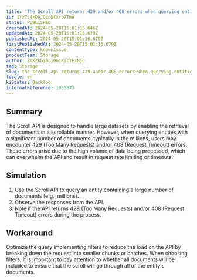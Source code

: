 ```yaml
---
title: 'The Scroll API returns 429 and/or 408 errors when querying entities with a large number of documents, typically exceeding millions'
id: 1Yx7s4kDAJOzpNCxro7TmW
status: PUBLISHED
createdAt: 2024-05-20T15:01:15.646Z
updatedAt: 2024-05-20T15:01:16.679Z
publishedAt: 2024-05-20T15:01:16.679Z
firstPublishedAt: 2024-05-20T15:01:16.679Z
contentType: knownIssue
productTeam: Storage
author: 2mXZkbi0oi061KicTExNjo
tag: Storage
slug: the-scroll-api-returns-429-andor-408-errors-when-querying-entities-with-a-large-number-of-documents-typically-exceeding-millions
locale: en
kiStatus: Backlog
internalReference: 1035873
---
```


## Summary


The Scroll API is designed to handle large datasets by enabling the retrieval of documents in a scrollable manner. However, when querying entities with a significant number of documents, typically in the millions, users may encounter 429 (Too Many Requests) and/or 408 (Request Timeout) errors. These errors arise due to the high volume of data being processed, which can overwhelm the API and result in request rate limiting or timeouts.


##

## Simulation



1. Use the Scroll API to query an entity containing a large number of documents (e.g., millions).
2. Observe the responses from the API.
3. Note if the API returns 429 (Too Many Requests) and/or 408 (Request Timeout) errors during the process.


##

## Workaround


Optimize the query implementing filters to reduce the load on the API by breaking down the request into smaller chunks or batches.
When choosing filters, it is important to pay attention to whether all documents will be included to ensure that the scroll will go through all of the entity's documents.





